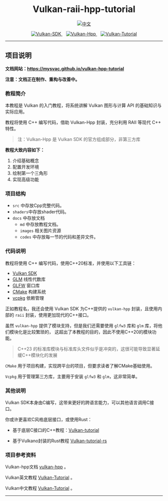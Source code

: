 <div align="center">

<h1>Vulkan-raii-hpp-tutorial</h1>

<p>
    <a href="#中文"><img src="https://img.shields.io/badge/中文-red?style=for-the-badge" alt="中文" /></a>
    <!-- &nbsp;&nbsp;
    <a href="#ENGLISH"><img src="https://img.shields.io/badge/English-blue?style=for-the-badge" alt="English" /></a> -->
</p>
<p>
    <a href="https://www.vulkan.org/">
        <img src="https://img.shields.io/badge/Vulkan-SDK-green?style=for-the-badge" alt="Vulkan-SDK" />
    </a>
    &nbsp;&nbsp;
    <a href="https://github.com/KhronosGroup/Vulkan-Hpp">
        <img src="https://img.shields.io/badge/Vulkan-Hpp-yellow?style=for-the-badge" alt="Vulkan-Hpp" />
    </a>
    &nbsp;&nbsp;
    <a href="https://github.com/Overv/VulkanTutorial">
        <img src="https://img.shields.io/badge/Vulkan-Tutorial-yellow?style=for-the-badge" alt="Vulkan-Tutorial" />
    </a>
</p>

</div>

---

<div id="中文">

## 项目说明

**文档网站：<https://mysvac.github.io/vulkan-hpp-tutorial>**

**注意：文档正在制作、重构与改善中。**

### 教程简介

本教程是 Vulkan 的入门教程，将系统讲解 Vulkan 图形与计算 API 的基础知识与实际应用。

教程将使用 C++ 编写代码，借助 Vulkan-Hpp 封装，充分利用 RAII 等现代 C++ 特性。

> 注：Vulkan-Hpp 是 Vulkan SDK 的官方组成部分，非第三方库

**教程大致内容如下：**

1. 介绍基础概念
2. 配置开发环境
3. 绘制第一个三角形
4. 实现高级功能

### 项目结构
- `src` 中存放Cpp完整代码。
- `shaders`中存放shader代码。
- `docs` 中存放文档
    - `md` 中存放教程文档。
    - `images` 相关图片资源
    - `codes` 中存放每一节的代码和差异文件。


### 代码说明

教程将使用 C++ 编写代码，使用C++20标准，并使用以下工具链：

- [Vulkan SDK](https://lunarg.com/vulkan-sdk/)
- [GLM](http://glm.g-truc.net/) 线性代数库
- [GLFW](http://www.glfw.org/) 窗口库
- [CMake](https://cmake.org/) 构建系统
- [vcpkg](https://vcpkg.io/) 依赖管理

正如教程名，我还会使用 Vulkan SDK 为C++提供的 `vulkan-hpp` 封装，且使用内部的 `raii` 封装，使用更加现代的C++接口。


虽然 `vulkan-hpp` 提供了模块支持，但是我们还需要使用 `glfw3` 库和 `glm` 库，将他们模块化是比较繁琐的，
这超出了本教程的目的，因此不使用C++20的模块功能。

> C++23 的标准库模块与标准库头文件似乎是冲突的，这很可能导致显著延缓C++模块化的发展

`CMake` 用于项目构建，实现跨平台的项目，但要求读者了解CMake基础使用。

`Vcpkg` 用于管理第三方库，主要用于安装 `glfw3` 和 `glm`，这非常简单。

### 其他说明

Vulkan SDK本身由C编写，这带来更好的跨语言能力，可以其他语言调用C接口。

你或许更喜欢C风格底层接口，或使用Rust：

- 基于底层C接口的C++教程：[Vulkan-tutorial](https://vulkan-tutorial.com/)

- 基于Vulkano封装的Rust教程 [Vulkan-tutorial-rs](https://github.com/bwasty/vulkan-tutorial-rs)



### 项目参考资料

Vulkan-hpp文档 [vulkan-hpp](https://github.com/KhronosGroup/Vulkan-Hpp) 。

Vulkan英文教程 [Vulkan-Tutorial](https://github.com/Overv/VulkanTutorial) 。

Vulkan中文教程 [Vulkan-Tutorial](https://tutorial.vulkan.net.cn/Introduction) 。



</div>

---
<!-- 
<div id="ENGLISH">

// TODO

</div> -->

